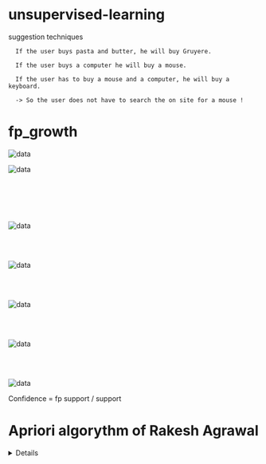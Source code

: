 # unsupervised-learning
suggestion techniques


      If the user buys pasta and butter, he will buy Gruyere.

      If the user buys a computer he will buy a mouse.

      If the user has to buy a mouse and a computer, he will buy a keyboard.

      -> So the user does not have to search the on site for a mouse !


<h1>fp_growth</h1>


![data](https://user-images.githubusercontent.com/54853371/128367219-94ae15cd-2d13-43f2-8018-5684ea4e975a.png)


![data](https://user-images.githubusercontent.com/54853371/128368064-5578e6a2-3e1b-4bd9-88d2-8c30b8f9c91b.png)

<br><br><br><br>


![data](https://user-images.githubusercontent.com/54853371/128367424-945d56ac-bd17-4882-ab63-bddb1cab4f67.png)

<br><br>

![data](https://user-images.githubusercontent.com/54853371/128367811-1c60d122-c3cd-4646-9b6c-919625588bce.png)

<br><br>

![data](https://user-images.githubusercontent.com/54853371/128367830-8fd18865-c49b-41d1-9695-bdafb5f0991d.png)

<br><br>

![data](https://user-images.githubusercontent.com/54853371/128367847-9f1329ff-4603-4a59-8341-92268b40fd6d.png)


<br><br>


![data](https://user-images.githubusercontent.com/54853371/128367619-05bf11d4-5e1a-405e-8015-2c4bc1b0d64f.png)

Confidence = fp support / support








<h1> Apriori algorythm of Rakesh Agrawal </h1>


<details>

<br><br><br>

![data](https://user-images.githubusercontent.com/54853371/128016384-d91a96fd-c46f-4330-b742-e81c5ee94f54.png)

<i>Dataset of 9x4</i>


![data](https://user-images.githubusercontent.com/54853371/128015451-5d3908c9-a7cb-4776-a9ef-66b1197a05d9.png)

<i>Items count</i>

![data](https://user-images.githubusercontent.com/54853371/128017363-8d290b4e-d0c0-4da0-be9c-2f7718237f0e.png)

Theorem: R = 3^d + 2^(d+1) + 1 Here we have d = 5


<br><br><br>


![data](https://user-images.githubusercontent.com/54853371/128014211-16db7451-88f2-4ed0-82b1-f2c14bc06601.png)

<i>Red line's minimum support. Min support = 2</i>

Here of itemsets are >= 2




![data](https://user-images.githubusercontent.com/54853371/128016482-e2e24fe0-6d0d-4c09-86ae-78fda36e49f4.png)

<br><br>

![data](https://user-images.githubusercontent.com/54853371/128014300-7a57d1cd-3f34-42d2-8a6b-a43351e592c8.png)

<br><br><br>

![data](https://user-images.githubusercontent.com/54853371/128016545-013ea012-4904-45f0-8ce8-f11ac62b6759.png)

<br><br>

![data](https://user-images.githubusercontent.com/54853371/128039386-c1f7da68-f743-42c7-baeb-7b87df94e432.png)


<br><br><br>

![data](https://user-images.githubusercontent.com/54853371/128016618-c15973c8-491c-4d46-b566-4644fd725324.png)

<br><br>

![data](https://user-images.githubusercontent.com/54853371/128014419-b6a86cd2-87e7-41fe-b70e-c93507024235.png)

<br><br><br>

![data](https://user-images.githubusercontent.com/54853371/128016702-722417ef-5821-4c1b-b352-8951cde756a0.png)



<strong>Ci Phase: </strong> Phase of counting the itemset.

<strong>Fi Phase: </strong> Phase of filtering the itemset by the minimum support.



![data](https://user-images.githubusercontent.com/54853371/128038775-d3590c6a-413e-4d06-a218-46a16dd70fb0.png)

<strong>Support:</strong> Number of transaction contaning an item / total of transations
      
<strong>Confidence:</strong> (X -> Y) Number of transaction containing X & Y / Number of transaction X

<strong>Lift:</strong> Support (X, Y) / Suport (X) * Support (Y)


![data](https://user-images.githubusercontent.com/54853371/128016286-973137af-5a9f-4b69-b4ec-c8a10d83f0da.png)


Inconvenient
  
Very long:

      - k-Itemsets = x! / y! * (x - y)!
      
      where x = number data in the dataset
            y = number itemset
 


</details>
